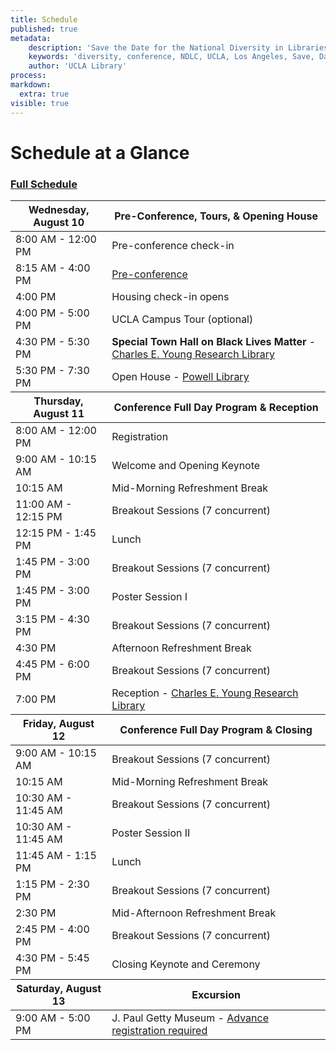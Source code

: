 ```yaml
---
title: Schedule
published: true
metadata:
    description: 'Save the Date for the National Diversity in Libraries Conference (NDLC) 2016 UCLA, Los Angeles, California where library staff discuss issues relating to diversity.'
    keywords: 'diversity, conference, NDLC, UCLA, Los Angeles, Save, Date, national, 2016, what is diversity, diversity committee, schedule'
    author: 'UCLA Library'
process:
markdown: 
  extra: true
visible: true
---
```

# Schedule at a Glance
### [Full Schedule](../)

 <table class="table table-bordered table-striped">
        <thead>
            <tr>
                <th>Wednesday, August 10</th>
                <th>Pre-Conference, Tours, &amp; Opening House</th>
            </tr>
        </thead>
        <tbody>
            <tr>
                <td>8:00 AM - 12:00 PM</td>
                <td>Pre-conference check-in</td>
            </tr>
            <tr>
                <td>8:15 AM - 4:00 PM</td>
                <td>
                    <a href=
                    "http://ndlc.info/program/pre-conference">Pre-conference</a>
                </td>
            </tr>
            <tr>
                <td>4:00 PM</td>
                <td>Housing check-in opens</td>
            </tr>
            <tr>
                <td>4:00 PM - 5:00 PM</td>
                <td>UCLA Campus Tour (optional)</td>
            </tr>
            <tr>
               <td>4:30 PM - 5:30 PM</td>
               <td><strong>Special Town Hall on Black Lives Matter</strong> - <a href="http://www.library.ucla.edu/yrl" target="_blank">Charles E. Young Research Library</a></td>
             </tr>
             <tr>
                <td>5:30 PM - 7:30 PM</td>
                <td>
                    Open House - <a href="http://www.library.ucla.edu/powell"target="_blank">Powell Library</a>
                </td>
            </tr>
        </tbody>
        <thead>
            <tr>
                <th>Thursday, August 11</th>
                <th>Conference Full Day Program &amp; Reception</th>
            </tr>
        </thead>
        <tbody>
            <tr>
                <td>8:00 AM - 12:00 PM</td>
                <td>Registration</td>
            </tr>
            <tr>
                <td>9:00 AM - 10:15 AM</td>
                <td>Welcome and Opening Keynote</td>
            </tr>
            <tr>
                <td>10:15 AM</td>
                <td>Mid-Morning Refreshment Break</td>
            </tr>
            <tr>
                <td>11:00 AM - 12:15 PM</td>
                <td>Breakout Sessions (7 concurrent)</td>
            </tr>
            <tr>
                <td>12:15 PM - 1:45 PM</td>
                <td>Lunch</td>
            </tr>
            <tr>
                <td>1:45 PM - 3:00 PM</td>
                <td>Breakout Sessions (7 concurrent)</td>
            </tr>
            <tr>
                <td>1:45 PM - 3:00 PM</td>
                <td>Poster Session I</td>
            </tr>
            <tr>
                <td>3:15 PM - 4:30 PM</td>
                <td>Breakout Sessions (7 concurrent)</td>
            </tr>
            <tr>
                <td>4:30 PM</td>
                <td>Afternoon Refreshment Break</td>
            </tr>
            <tr>
                <td>4:45 PM - 6:00 PM</td>
                <td>Breakout Sessions (7 concurrent)</td>
            </tr>
            <tr>
                <td>7:00 PM</td>
                <td>Reception - <a href="http://www.library.ucla.edu/yrl" target="_blank">Charles E. Young Research Library</a>
                </td>
            </tr>
        </tbody>
        <thead>
            <tr>
                <th>Friday, August 12</th>
                <th>Conference Full Day Program &amp; Closing</th>
            </tr>
        </thead>
        <tbody>
            <tr>
                <td>9:00 AM - 10:15 AM</td>
                <td>Breakout Sessions (7 concurrent)</td>
            </tr>
            <tr>
                <td>10:15 AM</td>
                <td>Mid-Morning Refreshment Break</td>
            </tr>
            <tr>
                <td>10:30 AM - 11:45 AM</td>
                <td>Breakout Sessions (7 concurrent)</td>
                </tr>
                <tr>
                <td>10:30 AM - 11:45 AM</td>
                <td>Poster Session II</td>
            </tr>
            <tr>
                <td>11:45 AM - 1:15 PM</td>
                <td>Lunch</td>
            </tr>
            <tr>
                <td>1:15 PM - 2:30 PM</td>
                <td>Breakout Sessions (7 concurrent)</td>
            </tr>
            <tr>
                <td>2:30 PM</td>
                <td>Mid-Afternoon Refreshment Break</td>
            </tr>
            <tr>
                <td>2:45 PM - 4:00 PM</td>
                <td>Breakout Sessions (7 concurrent)</td>
            </tr>
            <tr>
                <td>4:30 PM - 5:45 PM</td>
                <td>Closing Keynote and Ceremony</td>
            </tr>
        </tbody>
        <thead>
            <tr>
                <th>Saturday, August 13</th>
                <th>Excursion</th>
            </tr>
        </thead>
        <tbody>
            <tr>
                <td>9:00 AM - 5:00 PM</td>
                <td>J. Paul Getty Museum - <a href="http://ndlc.info/registration" target="_blank">Advance registration 
                required</a></td>
            </tr>
        </tbody>
    </table>